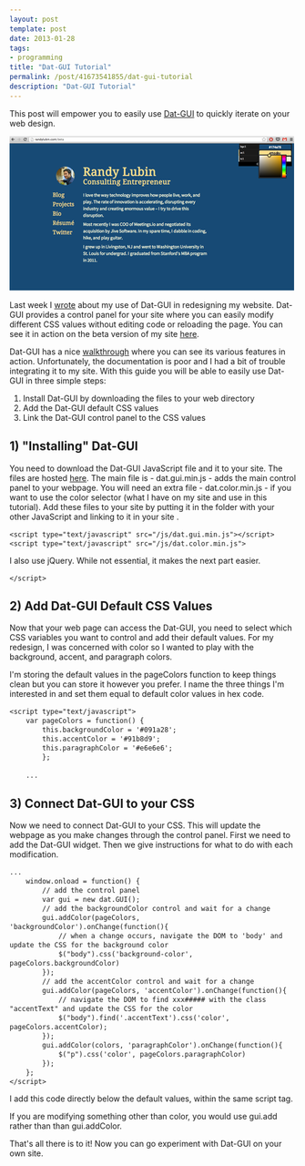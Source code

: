 ```yaml
---
layout: post
template: post
date: 2013-01-28
tags:
- programming
title: "Dat-GUI Tutorial"
permalink: /post/41673541855/dat-gui-tutorial
description: "Dat-GUI Tutorial"
---
```

This post will empower you to easily use [Dat-GUI](https://code.google.com/p/dat-gui/) to quickly iterate on your web design.

![](/images/94c31fdcfe9fed965a9d9b56d9f94fe79adc122cd9ce1a77de1b20a2f84e3d59.png)

Last week I [wrote](http://blog.randylubin.com/post/41079139893/site-revamp-learning-visual-design) about my use of Dat-GUI in redesigning my website. Dat-GUI provides a control panel for your site where you can easily modify different CSS values without editing code or reloading the page. You can see it in action on the beta version of my site [here](http://randylubin.com/beta).

Dat-GUI has a nice [walkthrough](http://workshop.chromeexperiments.com/examples/gui/#1--Basic-Usage) where you can see its various features in action. Unfortunately, the documentation is poor and I had a bit of trouble integrating it to my site. With this guide you will be able to easily use Dat-GUI in three simple steps:

1)  Install Dat-GUI by downloading the files to your web directory
2)  Add the Dat-GUI default CSS values
3)  Link the Dat-GUI control panel to the CSS values

## 1) "Installing" Dat-GUI

You need to download the Dat-GUI JavaScript file and it to your site. The files are hosted [here](http://code.google.com/p/dat-gui/source/browse/#git%2Fbuild). The main file is - dat.gui.min.js - adds the main control panel to your webpage. You will need an extra file - dat.color.min.js - if you want to use the color selector (what I have on my site and use in this tutorial). Add these files to your site by putting it in the folder with your other JavaScript and linking to it in your site .

    <script type="text/javascript" src="/js/dat.gui.min.js"></script>
    <script type="text/javascript" src="/js/dat.color.min.js">

I also use jQuery. While not essential, it makes the next part easier.

    </script>

## 2) Add Dat-GUI Default CSS Values

Now that your web page can access the Dat-GUI, you need to select which CSS variables you want to control and add their default values. For my redesign, I was concerned with color so I wanted to play with the background, accent, and paragraph colors.

I'm storing the default values in the pageColors function to keep things clean but you can store it however you prefer. I name the three things I'm interested in and set them equal to default color values in hex code.

    <script type="text/javascript">
        var pageColors = function() {
            this.backgroundColor = '#091a28';
            this.accentColor = '#91b8d9';
            this.paragraphColor = '#e6e6e6';
            };
    
        ...

## 3) Connect Dat-GUI to your CSS

Now we need to connect Dat-GUI to your CSS. This will update the webpage as you make changes through the control panel. First we need to add the Dat-GUI widget. Then we give instructions for what to do with each modification.

    ... 
        window.onload = function() {
            // add the control panel
            var gui = new dat.GUI();
            // add the backgroundColor control and wait for a change
            gui.addColor(pageColors, 'backgroundColor').onChange(function(){
                // when a change occurs, navigate the DOM to 'body' and update the CSS for the background color
                $("body").css('background-color', pageColors.backgroundColor)
            });
            // add the accentColor control and wait for a change
            gui.addColor(pageColors, 'accentColor').onChange(function(){
                // navigate the DOM to find xxx##### with the class "accentText" and update the CSS for the color
                $("body").find('.accentText').css('color', pageColors.accentColor);
            });
            gui.addColor(colors, 'paragraphColor').onChange(function(){
                $("p").css('color', pageColors.paragraphColor)
            });
        };
    </script>

I add this code directly below the default values, within the same script tag.

If you are modifying something other than color, you would use gui.add rather than than gui.addColor.


That's all there is to it! Now you can go experiment with Dat-GUI on your own site.